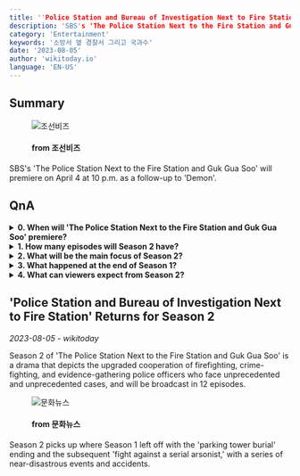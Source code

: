 ```yaml
---
title: ''Police Station and Bureau of Investigation Next to Fire Station' Returns for Season 2'
description: 'SBS's 'The Police Station Next to the Fire Station and Guk Gua Soo' will premiere on April 4 at 10 p.m. as a follow-up to 'Demon'.'
category: 'Entertainment'
keywords: '소방서 옆 경찰서 그리고 국과수'
date: '2023-08-05'
author: 'wikitoday.io'
language: 'EN-US'
---
```


## Summary



<figure>
    <img src="https://biz.chosun.com/resizer/T7PaBYXeO7JRRekZISLb1oOCsSE=/650x341/smart/cloudfront-ap-northeast-1.images.arcpublishing.com/chosunbiz/2THYHQXKAZ4LLS2VCZLTKF47UA.jpg" alt="조선비즈" />
    <figcaption>
        <h4> from 조선비즈</h4>
    </figcaption>
</figure>


SBS's 'The Police Station Next to the Fire Station and Guk Gua Soo' will premiere on April 4 at 10 p.m. as a follow-up to 'Demon'.


## QnA


<details>
    <summary><b>0. When will 'The Police Station Next to the Fire Station and Guk Gua Soo' premiere?</b></summary>
    'The Police Station Next to the Fire Station and Guk Gua Soo' will premiere on April 4 at 10 p.m.
</details>

<details>
    <summary><b>1. How many episodes will Season 2 have?</b></summary>
    Season 2 will be broadcast in 12 episodes.
</details>

<details>
    <summary><b>2. What will be the main focus of Season 2?</b></summary>
    Season 2 will depict the upgraded cooperation of firefighting, crime-fighting, and evidence-gathering police officers.
</details>

<details>
    <summary><b>3. What happened at the end of Season 1?</b></summary>
    Season 1 ended with a 'parking tower burial' and the subsequent 'fight against a serial arsonist.'
</details>

<details>
    <summary><b>4. What can viewers expect from Season 2?</b></summary>
    Viewers can expect a series of near-disastrous events and accidents in Season 2.
</details>



## 'Police Station and Bureau of Investigation Next to Fire Station' Returns for Season 2

_2023-08-05 - wikitoday_

Season 2 of 'The Police Station Next to the Fire Station and Guk Gua Soo' is a drama that depicts the upgraded cooperation of firefighting, crime-fighting, and evidence-gathering police officers who face unprecedented and unprecedented cases, and will be broadcast in 12 episodes.


<figure>
    <img src="https://cdn.mhns.co.kr/news/thumbnail/202308/558910_683707_2921_v150.jpg" alt="문화뉴스" />
    <figcaption>
        <h4> from 문화뉴스</h4>
    </figcaption>
</figure>


Season 2 picks up where Season 1 left off with the 'parking tower burial' ending and the subsequent 'fight against a serial arsonist,' with a series of near-disastrous events and accidents.
